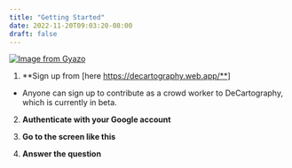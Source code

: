 ```yaml
---
title: "Getting Started"
date: 2022-11-20T09:03:20-08:00
draft: false
---
```


[![Image from Gyazo](https://i.gyazo.com/7b759607d84ae3380dd6a50cb3fdb6c3.gif)](https://gyazo.com/7b759607d84ae3380dd6a50cb3fdb6c3)

1. **Sign up from [here https://decartography.web.app/**]
* Anyone can sign up to contribute as a crowd worker to DeCartography, which is currently in beta.

2. **Authenticate with your Google account**

3. **Go to the screen like this**

4. **Answer the question**
